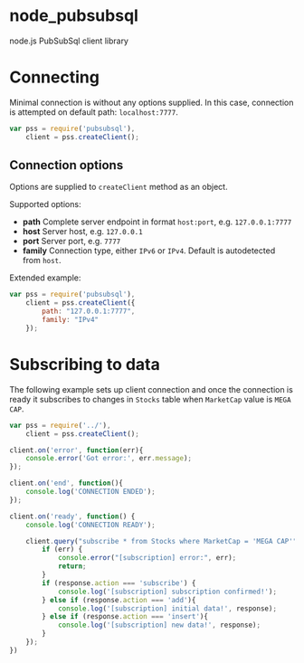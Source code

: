 # node_pubsubsql
node.js PubSubSql client library

# Connecting

Minimal connection is without any options supplied. In this case, connection is attempted on default path: `localhost:7777`.
``` javascript
var pss = require('pubsubsql'),
    client = pss.createClient();
```

## Connection options
Options are supplied to `createClient` method as an object.

Supported options:

- **path** Complete server endpoint in format `host:port`, e.g. `127.0.0.1:7777`
- **host** Server host, e.g. `127.0.0.1`
- **port** Server port, e.g. `7777`
- **family** Connection type, either `IPv6` or `IPv4`. Default is autodetected from `host`.


Extended example:

``` javascript
var pss = require('pubsubsql'),
    client = pss.createClient({
        path: "127.0.0.1:7777",
        family: "IPv4"
    });
```

# Subscribing to data

The following example sets up client connection and once the connection is ready it subscribes to changes in `Stocks` table
when `MarketCap` value is `MEGA CAP`.

``` javascript
var pss = require('../'),
    client = pss.createClient();

client.on('error', function(err){
    console.error('Got error:', err.message);
});

client.on('end', function(){
    console.log('CONNECTION ENDED');
});

client.on('ready', function() {
    console.log('CONNECTION READY');

    client.query("subscribe * from Stocks where MarketCap = 'MEGA CAP'", function(err, response) {
        if (err) {
            console.error("[subscription] error:", err);
            return;
        }
        if (response.action === 'subscribe') {
            console.log('[subscription] subscription confirmed!');
        } else if (response.action === 'add'){
            console.log('[subscription] initial data!', response);
        } else if (response.action === 'insert'){
            console.log('[subscription] new data!', response);
        }
    });
})
```
